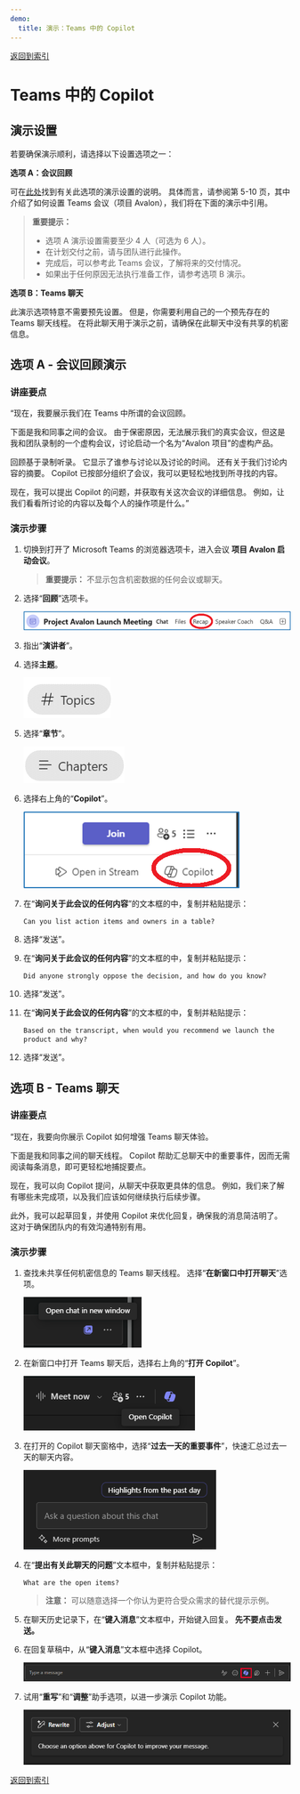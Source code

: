 ```yaml
---
demo:
  title: 演示：Teams 中的 Copilot
---
```


[返回到索引](https://microsoftlearning.github.io/MS-4012-Microsoft-Copilot-Web-Based-Interactive-Experience-for-Executives/)

# Teams 中的 Copilot

## 演示设置

若要确保演示顺利，请选择以下设置选项之一：

**选项 A：会议回顾**

可在[此处](https://microsoft.seismic.com/Link/Content/DCFPQWmT2DMXC8WJjgjP4H44GWXG)找到有关此选项的演示设置的说明。 具体而言，请参阅第 5-10 页，其中介绍了如何设置 Teams 会议（项目 Avalon），我们将在下面的演示中引用。

> **重要提示：**
> - 选项 A 演示设置需要至少 4 人（可选为 6 人）。
> - 在计划交付之前，请与团队进行此操作。
> - 完成后，可以参考此 Teams 会议，了解将来的交付情况。
> - 如果出于任何原因无法执行准备工作，请参考选项 B 演示。

**选项 B：Teams 聊天**

此演示选项特意不需要预先设置。 但是，你需要利用自己的一个预先存在的 Teams 聊天线程。 在将此聊天用于演示之前，请确保在此聊天中没有共享的机密信息。


## 选项 A - 会议回顾演示

### 讲座要点

“现在，我要展示我们在 Teams 中所谓的会议回顾。

下面是我和同事之间的会议。 由于保密原因，无法展示我们的真实会议，但这是我和团队录制的一个虚构会议，讨论启动一个名为“Avalon 项目”的虚构产品。

回顾基于录制听录。 它显示了谁参与讨论以及讨论的时间。 还有关于我们讨论内容的摘要。 Copilot 已按部分组织了会议，我可以更轻松地找到所寻找的内容。

现在，我可以提出 Copilot 的问题，并获取有关这次会议的详细信息。 例如，让我们看看所讨论的内容以及每个人的操作项是什么。”

### 演示步骤

1. 切换到打开了 Microsoft Teams  的浏览器选项卡，进入会议 **项目 Avalon 启动会议**。

    > **重要提示：** 不显示包含机密数据的任何会议或聊天。

1. 选择“**回顾**”选项卡。

    ![显示 Teams 中的 Copilot 中的回顾的屏幕截图。](../Demos/Media/teams_recap.png)

1. 指出“**演讲者**”。
1. 选择**主题**。

    ![显示 Teams 中的 Copilot 中的主题的屏幕截图。](../Demos/Media/teams_topics.png)

1. 选择“**章节**”。

    ![显示 Teams 中的 Copilot 中的章节的屏幕截图。](../Demos/Media/teams_chapters.png)

1. 选择右上角的“**Copilot**”。

    ![显示 Teams 中的 Copilot 中的 Copilot 选项的屏幕截图。](../Demos/Media/teams_copilot.png)

1. 在“**询问关于此会议的任何内容**”的文本框的中，复制并粘贴提示：

    ```text
    Can you list action items and owners in a table?
    ```

1. 选择“发送”。
1. 在“**询问关于此会议的任何内容**”的文本框的中，复制并粘贴提示： 

    ```text
    Did anyone strongly oppose the decision, and how do you know?
    ```
    
1. 选择“发送”。
1. 在“**询问关于此会议的任何内容**”的文本框的中，复制并粘贴提示：

    ```text
    Based on the transcript, when would you recommend we launch the product and why?
    ```

1. 选择“发送”。

## 选项 B - Teams 聊天

### 讲座要点

“现在，我要向你展示 Copilot 如何增强 Teams 聊天体验。

下面是我和同事之间的聊天线程。 Copilot 帮助汇总聊天中的重要事件，因而无需阅读每条消息，即可更轻松地捕捉要点。

现在，我可以向 Copilot 提问，从聊天中获取更具体的信息。 例如，我们来了解有哪些未完成项，以及我们应该如何继续执行后续步骤。

此外，我可以起草回复，并使用 Copilot 来优化回复，确保我的消息简洁明了。 这对于确保团队内的有效沟通特别有用。

### 演示步骤

1. 查找未共享任何机密信息的 Teams 聊天线程。 选择“**在新窗口中打开聊天**”选项。

    ![显示“在新窗口打开聊天”选项的屏幕截图。](../Demos/Media/teams_open_chat_window.png)

1. 在新窗口中打开 Teams 聊天后，选择右上角的“**打开 Copilot**”。

    ![显示“在 Teams 聊天中打开 Copilot”的屏幕截图。](../Demos/Media/teams_open_copilot.png)

1. 在打开的 Copilot 聊天窗格中，选择“**过去一天的重要事件**”，快速汇总过去一天的聊天内容。

    ![显示“在 Teams 聊天中打开 Copilot”的屏幕截图。](../Demos/Media/teams_highlights.png)

1. 在“**提出有关此聊天的问题**”文本框中，复制并粘贴提示： 

    ```text
    What are the open items?
    ```
    > **注意：** 可以随意选择一个你认为更符合受众需求的替代提示示例。   

1. 在聊天历史记录下，在“**键入消息**”文本框中，开始键入回复。 **先不要点击发送。**

1. 在回复草稿中，从“**键入消息**”文本框中选择 Copilot。

    ![显示“在 Teams 聊天线程中打开 Copilot”的屏幕截图。](../Demos/Media/teams_open_copilot_chat.png)   

1. 试用“**重写**”和“**调整**”助手选项，以进一步演示 Copilot 功能。

    ![显示 Teams Copilot 中的“重写”和“调整”的屏幕截图。](../Demos/Media/teams_rewrite_adjust.png)     

[返回到索引](https://microsoftlearning.github.io/MS-4012-Microsoft-Copilot-Web-Based-Interactive-Experience-for-Executives/)
